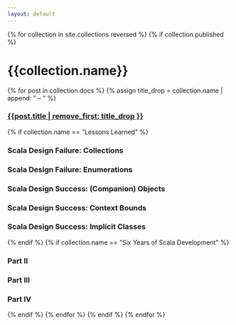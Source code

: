 ```yaml
---
layout: default
---
```


<div class="wrapper">
{% for collection in site.collections reversed %}
{% if collection.published %}
<h1>{{collection.name}}</h1>
{% for post in collection.docs %}
  {% assign title_drop = collection.name | append: " – " %}
  <h3><a href="{{post.url | prepend: site.baseurl}}">{{post.title | remove_first: title_drop }}</a></h3>
  {% if collection.name == "Lessons Learned" %}
  <h3>Scala Design Failure: Collections</h3>
  <h3>Scala Design Failure: Enumerations</h3>
  <h3>Scala Design Success: (Companion) Objects</h3>
  <h3>Scala Design Success: Context Bounds</h3>
  <h3>Scala Design Success: Implicit Classes</h3>
  {% endif %}
  {% if collection.name == "Six Years of Scala Development" %}
  <h3>Part II</h3>
  <h3>Part III</h3>
  <h3>Part IV</h3>
  {% endif %}
{% endfor %}
{% endif %}
{% endfor %}
</div>
